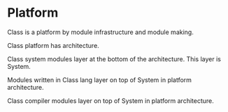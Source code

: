 # Platform

Class is a platform by module infrastructure and module making.

Class platform has architecture.

Class system modules layer at the bottom of the architecture.
This layer is System.

Modules written in Class lang layer on top of System in platform architecture.

Class compiler modules layer on top of System in platform architecture.


